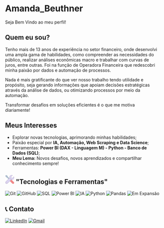 # Amanda_Beuthner

Seja Bem Vindo ao meu perfil!

## Quem eu sou?

Tenho mais de 13 anos de experiência no setor financeiro, onde desenvolvi uma ampla gama de habilidades, como compreender as necessidades do público, realizar análises econômicas macro e trabalhar com curvas de juros, entre outras. Foi na função de Operadora Financeira que redescobri minha paixão por dados e automação de processos.

Nada é mais gratificante do que ver nosso trabalho tendo utilidade e propósito, seja gerando informações que apoiam decisões estratégicas através da análise de dados, ou otimizando processos por meio da automação.

Transformar desafios em soluções eficientes é o que me motiva diariamente!

## Meus Interesses

* Explorar novas tecnologias, aprimorando minhas habilidades;
* Paixão especial por **IA, Automação, Web Scraping e Data Science**;
* Ferramentas: **Power BI (DAX - Linguagem M) - Python - Banco de Dados (SQL)**;
* **Meu Lema:** Novos desafios, novos aprendizados e compartilhar conhecimento sempre!

## ![Ferramentas e Tecnologia](/imagens/ferramentas.png) "Tecnologias e Ferramentas"

![Git](https://img.shields.io/badge/-Git-05122a?style=fla&logo=git)
![GitHub](https://img.shields.io/badge/-GitHub-05122a?style=flat&logo=github)
![SQL](https://img.shields.io/badge/-SQL-05122a?style=flat&logo=sqlite)
![Power BI](https://img.shields.io/badge/-Power%20BI-05122a?style=flat&logo=powerbi)
![IA](https://img.shields.io/badge/-IA-05122a?style=flat&logo=openai)
![Python](https://img.shields.io/badge/-Python-05122a?style=flat&logo=python)
![Pandas](https://img.shields.io/badge/-Pandas-05122a?style=flat&logo=pandas)
![Em Expansão](https://img.shields.io/badge/-Em%20Expansão-00BFFF?style=flat&logo=rocket)

## 📞 Contato

[![LinkedIn](https://img.shields.io/badge/-LinkedIn-blue?style=flat-square&logo=linkedin&logoColor=white)](https://www.linkedin.com/in/amanda-beuthner/) [![Gmail](https://img.shields.io/badge/-Gmail-red?style=flat-square&logo=gmail&logoColor=white)](mailto:beuthner1@gmail.com)

